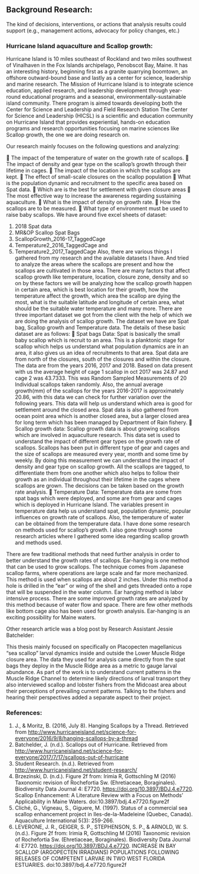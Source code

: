 ## Background Research:
The kind of decisions, interventions, or actions that analysis results could support (e.g., management actions, advocacy for policy changes, etc.)

### Hurricane Island aquaculture and Scallop growth:

Hurricane Island is 10 miles southeast of Rockland and two miles southwest of Vinalhaven in the Fox Islands archipelago, Penobscot Bay, Maine. It has an interesting history, beginning first as a granite quarrying boomtown, an offshore outward-bound base and lastly as a center for science, leadership and marine research.
The Mission of Hurricane Island is to integrate science education, applied research, and leadership development through year-round educational programs and a seasonal, environmentally-sustainable island community. There program is aimed towards developing both the Center for Science and Leadership and Field Research Station
The Center for Science and Leadership (HICSL) is a scientific and education community on Hurricane Island that provides experiential, hands-on education programs and research opportunities focusing on marine sciences like Scallop growth, the one we are doing research on.

Our research mainly focuses on the following questions and analyzing:

	The impact of the temperature of water on the growth rate of scallops.
	The impact of density and gear type on the scallop’s growth through their lifetime in cages.
	The impact of the location in which the scallops are kept.
	The effect of small-scale closures on the scallop population
	What is the population dynamic and recruitment to the specific area based on Spat data.
	Which are is the best for settlement with given closure areas
	The most effective way to increase the awareness regarding sustaining aquaculture.
	What is the impact of density on growth rate.
	How the scallops are to be measured.
	What type of environment must be used to raise baby scallops.
We have around five excel sheets of dataset: 
1)	2018 Spat data
2)	MR&OP Scallop Spat Bags
3)	ScallopGrowth_2016-17_TaggedCage
4)	Temperature2_2016_TaggedCage and
5)	Temperature2_2017_TaggedCage
Also, there are various things I gathered from my research and the available datasets I have. And tried to analyze the areas where the scallops are present and how the scallops are cultivated in those area. There are many factors that affect scallop growth like temperature, location, closure zone, density and so on by these factors we will be analyzing how the scallop growth happen in certain area, which is best location for their growth, how the temperature affect the growth, which area the scallop are dying the most, what is the suitable latitude and longitude of certain area, what should be the suitable water temperature and many more.
There are three important dataset we got from the client with the help of which we are doing the analysis of scallop growth. The dataset we have are Spat bag, Scallop growth and Temperature data.
The details of these basic dataset are as follows:
	Spat bags Data: Spat is basically the small baby scallop which is recruit to an area. This is a planktonic stage for scallop which helps us understand what population dynamics are in an area, it also gives us an idea of recruitments to that area. Spat data are from north of the closures, south of the closures and within the closure.  The data are from the years 2016, 2017 and 2018.
Based on data present with us the average height of cage 1 scallop in oct 2017 was 24.87 and cage 2 was 43.7333. This was Random Sampled Measurements of 20 Individual scallops taken randomly. Also, the annual average growth(mm) of the scallops for the years 2016-2017 is approximately 20.86, with this data we can check for further variation over the following years. 
This data will help us understand which area is good for settlement around the closed area. Spat data is also gathered from ocean point area which is another closed area, but a larger closed area for long term which has been managed by Department of Rain fishery.
	Scallop growth data: Scallop growth data is about growing scallops which are involved in aquaculture research. This data set is used to understand the impact of different gear types on the growth rate of scallops. Scallops has been put in different type of gear and cages and the size of scallops are measured every year, month and some time by weekly. By doing this measurement we can understand the impact of density and gear type on scallop growth.
All the scallops are tagged, to differentiate them from one another which also helps to follow their growth as an individual throughout their lifetime in the cages where scallops are grown. The decisions can be taken based on the growth rate analysis.
	Temperature Data: Temperature data are some from spat bags which were deployed, and some are from gear and cages which is deployed in Hurricane Island. The variables present in temperature data help us understand spat, population dynamic, popular influences on growth rate of scallops. Also, the temperature of water can be obtained from the temperature data.
I have done some research on methods used for scallop’s growth. I also gone through some research articles where I gathered some idea regarding scallop growth and methods used.

There are few traditional methods that need further analysis in order to better understand the growth rates of scallops.
Ear-hanging is one method that can be used to grow scallops. The technique comes from   Japanese scallop farms, where operations are large scale and far more mechanized. This method is used when scallops are about 2 inches. Under this method a hole is drilled in the “ear” or wing of the shell and gets threaded onto a rope that will be suspended in the water column. Ear hanging method is labor intensive process. There are some improved growth rates are analyzed by this method because of water flow and space. There are few other methods like bottom cage also has been used for growth analysis. Ear-hanging is an exciting possibility for Maine waters.

Other research article was a blog post by Research Assistant Jessie Batchelder:

This thesis mainly focused on specifically on Placopecten magellanicus “sea scallop” larval 
dynamics inside and outside the Lower Muscle Ridge closure area. The data they used for analysis came directly from the spat bags they deploy in the Muscle Ridge area as a metric to gauge larval abundance.
As part of the work is to understand current patterns in the Muscle Ridge Channel to determine likely directions of larval transport they also interviewed scallop and lobster fishers from the Midcoast area about their perceptions of prevailing current patterns. Talking to the fishers and hearing their perspectives added a separate aspect to their project. 


### References:
1.	J., & Moritz, B. (2016, July 8). Hanging Scallops by a Thread. Retrieved from http://www.hurricaneisland.net/science-for-everyone/2016/9/8/hanging-scallops-by-a-thread
2.	Batchelder, J. (n.d.). Scallops out of Hurricane. Retrieved from http://www.hurricaneisland.net/science-for-everyone/2017/7/17/scallops-out-of-hurricane
3.	Student Research. (n.d.). Retrieved from http://www.hurricaneisland.net/student-research/
4.	Brzezinski, D. (n.d.). Figure 2f from: Irimia R, Gottschling M (2016) Taxonomic revision of Rochefortia Sw. (Ehretiaceae, Boraginales). Biodiversity Data Journal 4: E7720. https://doi.org/10.3897/BDJ.4.e7720. Scallop Enhancement: A Literature Review with a Focus on Methods’ Applicability in Maine Waters. doi:10.3897/bdj.4.e7720.figure2f
5.	Cliché, G., Vigneau, S., Giguere, M. (1997). Status of a commercial sea scallop enhancement project in Iles-de-la-Madeleine (Quebec, Canada). Aquaculture International 5(3): 259-266. 
6.	LEVERONE, J. R., GEIGER, S. P., STEPHENSON, S. P., & ARNOLD, W. S. (n.d.). Figure 2f from: Irimia R, Gottschling M (2016) Taxonomic revision of Rochefortia Sw. (Ehretiaceae, Boraginales). Biodiversity Data Journal 4: E7720. https://doi.org/10.3897/BDJ.4.e7720. INCREASE IN BAY SCALLOP (ARGOPECTEN IRRADIANS) POPULATIONS FOLLOWING RELEASES OF COMPETENT LARVAE IN TWO WEST FLORIDA ESTUARIES. doi:10.3897/bdj.4.e7720.figure2f


